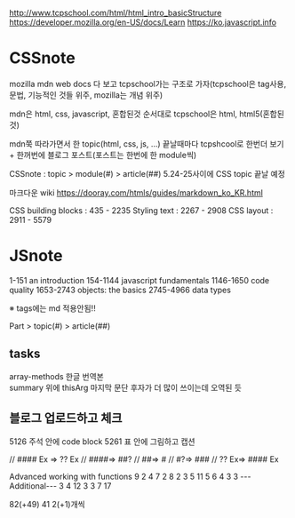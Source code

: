 http://www.tcpschool.com/html/html_intro_basicStructure
https://developer.mozilla.org/en-US/docs/Learn
https://ko.javascript.info

# CSSnote
mozilla mdn web docs 다 보고 tcpschool가는 구조로 가자(tcpschool은 tag사용, 문법, 기능적인 것들 위주, mozilla는 개념 위주)

mdn은 html, css, javascript, 혼합된것 순서대로
tcpschool은 html, html5(혼합된것)

mdn쭉 따라가면서 한 topic(html, css, js, ...) 끝날때마다 tcpshcool로 한번더 보기 + 한꺼번에 블로그 포스트(포스트는 한번에 한 module씩)

CSSnote : topic > module(#) > article(##)
5.24-25사이에 CSS topic 끝날 예정

마크다운 wiki 
https://dooray.com/htmls/guides/markdown_ko_KR.html

CSS building blocks : 435 - 2235
Styling text : 2267 - 2908
CSS layout : 2911 - 5579

# JSnote
1-151		an introduction
154-1144	javascript fundamentals
1146-1650	code quality
1653-2743	objects: the basics
2745-4966	data types


※ tags에는 md 적용안됨!!

Part > topic(#) > article(##)

## tasks
array-methods 한글 번역본  
summary 위에 thisArg 마지막 문단 후자가 더 많이 쓰이는데 오역된 듯

## 블로그 업로드하고 체크
5126 주석 안에 code block
5261 표 안에 그림하고 캡션

// #### Ex => ?? Ex
// ####=> ##?
// ##=> #
// #?=> ###
// ?? Ex=> #### Ex

Advanced working with functions
9
2
4
7
2
8
2
3
5
11
5
6
4
3
3
---Additional---
3
4
12
3
3
7
17

82(+49)
41
2(+1)개씩
